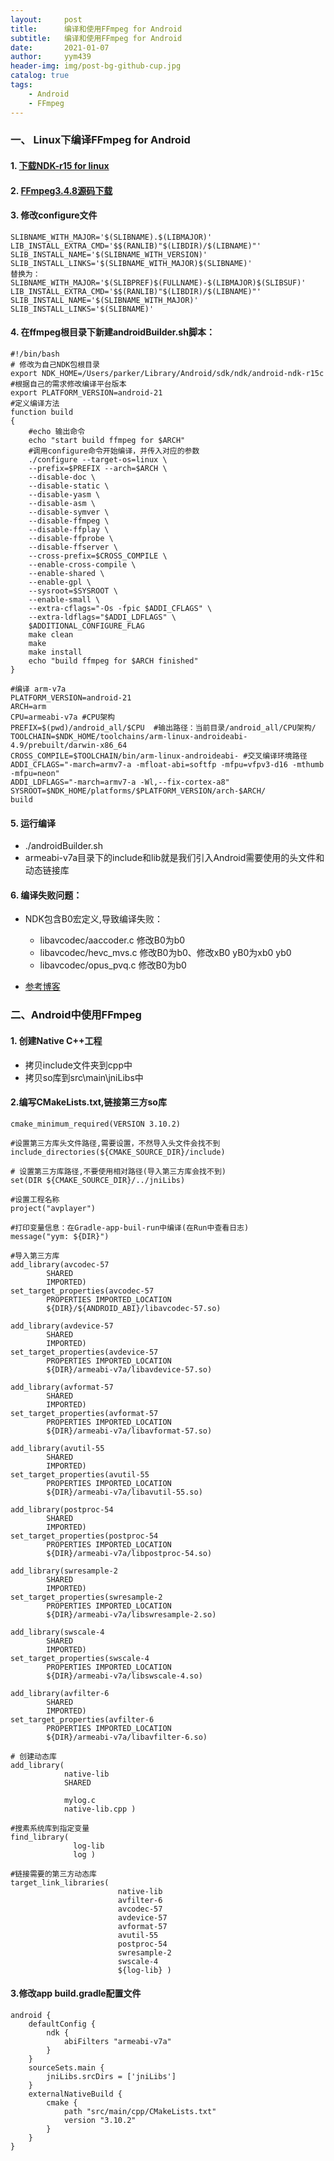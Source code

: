 ```yaml
---
layout:     post
title:      编译和使用FFmpeg for Android
subtitle:   编译和使用FFmpeg for Android 
date:       2021-01-07
author:     yym439
header-img: img/post-bg-github-cup.jpg
catalog: true
tags:
    - Android
    - FFmpeg
---
```


### 一、 Linux下编译FFmpeg for Android

#### 1. [下载NDK-r15 for linux](https://blog.csdn.net/gyh198/article/details/75036686)

#### 2. [FFmpeg3.4.8源码下载](http://ffmpeg.org/download.html)

#### 3. 修改configure文件

```
SLIBNAME_WITH_MAJOR='$(SLIBNAME).$(LIBMAJOR)'
LIB_INSTALL_EXTRA_CMD='$$(RANLIB)"$(LIBDIR)/$(LIBNAME)"'
SLIB_INSTALL_NAME='$(SLIBNAME_WITH_VERSION)'
SLIB_INSTALL_LINKS='$(SLIBNAME_WITH_MAJOR)$(SLIBNAME)'
替换为：
SLIBNAME_WITH_MAJOR='$(SLIBPREF)$(FULLNAME)-$(LIBMAJOR)$(SLIBSUF)'
LIB_INSTALL_EXTRA_CMD='$$(RANLIB)"$(LIBDIR)/$(LIBNAME)"'
SLIB_INSTALL_NAME='$(SLIBNAME_WITH_MAJOR)'
SLIB_INSTALL_LINKS='$(SLIBNAME)'
```

#### 4. 在ffmpeg根目录下新建androidBuilder.sh脚本：

```
#!/bin/bash
# 修改为自己NDK包根目录
export NDK_HOME=/Users/parker/Library/Android/sdk/ndk/android-ndk-r15c
#根据自己的需求修改编译平台版本
export PLATFORM_VERSION=android-21
#定义编译方法
function build
{
    #echo 输出命令
    echo "start build ffmpeg for $ARCH"
    #调用configure命令开始编译，并传入对应的参数
    ./configure --target-os=linux \
    --prefix=$PREFIX --arch=$ARCH \
    --disable-doc \
    --disable-static \
    --disable-yasm \
    --disable-asm \
    --disable-symver \
    --disable-ffmpeg \
    --disable-ffplay \
    --disable-ffprobe \
    --disable-ffserver \
    --cross-prefix=$CROSS_COMPILE \
    --enable-cross-compile \
    --enable-shared \
    --enable-gpl \
    --sysroot=$SYSROOT \
    --enable-small \
    --extra-cflags="-Os -fpic $ADDI_CFLAGS" \
    --extra-ldflags="$ADDI_LDFLAGS" \
    $ADDITIONAL_CONFIGURE_FLAG
    make clean
    make
    make install
    echo "build ffmpeg for $ARCH finished"
}

#编译 arm-v7a
PLATFORM_VERSION=android-21
ARCH=arm
CPU=armeabi-v7a #CPU架构
PREFIX=$(pwd)/android_all/$CPU  #输出路径：当前目录/android_all/CPU架构/
TOOLCHAIN=$NDK_HOME/toolchains/arm-linux-androideabi-4.9/prebuilt/darwin-x86_64
CROSS_COMPILE=$TOOLCHAIN/bin/arm-linux-androideabi- #交叉编译环境路径
ADDI_CFLAGS="-march=armv7-a -mfloat-abi=softfp -mfpu=vfpv3-d16 -mthumb -mfpu=neon"
ADDI_LDFLAGS="-march=armv7-a -Wl,--fix-cortex-a8"
SYSROOT=$NDK_HOME/platforms/$PLATFORM_VERSION/arch-$ARCH/
build
```

#### 5. 运行编译
    
- ./androidBuilder.sh
- armeabi-v7a目录下的include和lib就是我们引入Android需要使用的头文件和动态链接库

#### 6. 编译失败问题：

- NDK包含B0宏定义,导致编译失败：
    - libavcodec/aaccoder.c 修改B0为b0
    - libavcodec/hevc_mvs.c 修改B0为b0、修改xB0 yB0为xb0 yb0
    - libavcodec/opus_pvq.c 修改B0为b0

- [参考博客](https://www.jianshu.com/p/df9401e6fba5?utm_campaign=haruki&utm_content=note&utm_medium=seo_notes&utm_source=recommendation)


### 二、Android中使用FFmpeg

#### 1. 创建Native C++工程

- 拷贝include文件夹到cpp中
- 拷贝so库到src\main\jniLibs中

#### 2.编写CMakeLists.txt,链接第三方so库
```
cmake_minimum_required(VERSION 3.10.2)

#设置第三方库头文件路径,需要设置，不然导入头文件会找不到
include_directories(${CMAKE_SOURCE_DIR}/include)

# 设置第三方库路径,不要使用相对路径(导入第三方库会找不到)
set(DIR ${CMAKE_SOURCE_DIR}/../jniLibs)

#设置工程名称
project("avplayer")

#打印变量信息：在Gradle-app-buil-run中编译(在Run中查看日志)
message("yym: ${DIR}")

#导入第三方库
add_library(avcodec-57
        SHARED
        IMPORTED)
set_target_properties(avcodec-57
        PROPERTIES IMPORTED_LOCATION
        ${DIR}/${ANDROID_ABI}/libavcodec-57.so)

add_library(avdevice-57
        SHARED
        IMPORTED)
set_target_properties(avdevice-57
        PROPERTIES IMPORTED_LOCATION
        ${DIR}/armeabi-v7a/libavdevice-57.so)

add_library(avformat-57
        SHARED
        IMPORTED)
set_target_properties(avformat-57
        PROPERTIES IMPORTED_LOCATION
        ${DIR}/armeabi-v7a/libavformat-57.so)

add_library(avutil-55
        SHARED
        IMPORTED)
set_target_properties(avutil-55
        PROPERTIES IMPORTED_LOCATION
        ${DIR}/armeabi-v7a/libavutil-55.so)

add_library(postproc-54
        SHARED
        IMPORTED)
set_target_properties(postproc-54
        PROPERTIES IMPORTED_LOCATION
        ${DIR}/armeabi-v7a/libpostproc-54.so)

add_library(swresample-2
        SHARED
        IMPORTED)
set_target_properties(swresample-2
        PROPERTIES IMPORTED_LOCATION
        ${DIR}/armeabi-v7a/libswresample-2.so)

add_library(swscale-4
        SHARED
        IMPORTED)
set_target_properties(swscale-4
        PROPERTIES IMPORTED_LOCATION
        ${DIR}/armeabi-v7a/libswscale-4.so)

add_library(avfilter-6
        SHARED
        IMPORTED)
set_target_properties(avfilter-6
        PROPERTIES IMPORTED_LOCATION
        ${DIR}/armeabi-v7a/libavfilter-6.so)

# 创建动态库
add_library(
            native-lib
            SHARED

            mylog.c
            native-lib.cpp )

#搜素系统库到指定变量
find_library( 
              log-lib
              log )

#链接需要的第三方动态库
target_link_libraries(
                        native-lib
                        avfilter-6
                        avcodec-57
                        avdevice-57
                        avformat-57
                        avutil-55
                        postproc-54
                        swresample-2
                        swscale-4
                        ${log-lib} )
```


#### 3.修改app build.gradle配置文件

```
android {
    defaultConfig {
        ndk {
            abiFilters "armeabi-v7a"
        }
    }
    sourceSets.main {
        jniLibs.srcDirs = ['jniLibs']
    }
    externalNativeBuild {
        cmake {
            path "src/main/cpp/CMakeLists.txt"
            version "3.10.2"
        }
    }
}
```